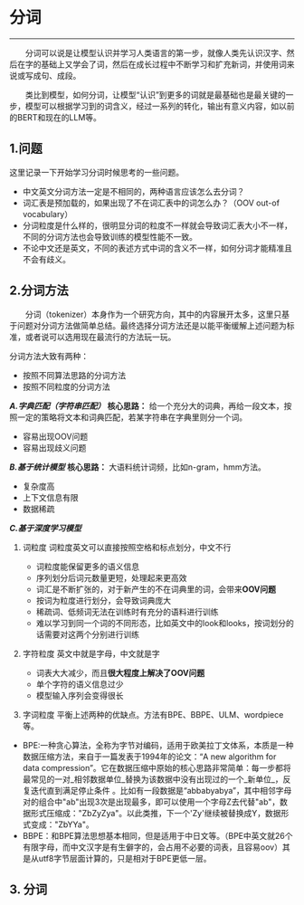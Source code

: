 # 分词
---
&emsp;&emsp;分词可以说是让模型认识并学习人类语言的第一步，就像人类先认识汉字、然后在字的基础上又学会了词，然后在成长过程中不断学习和扩充新词，并使用词来说或写成句、成段。

&emsp;&emsp;类比到模型，如何分词，让模型“认识”到更多的词就是最基础也是最关键的一步，模型可以根据学习到的词含义，经过一系列的转化，输出有意义内容，如以前的BERT和现在的LLM等。
## 1.问题
这里记录一下开始学习分词时候思考的一些问题。
* 中文英文分词方法一定是不相同的，两种语言应该怎么去分词？
* 词汇表是预加载的，如果出现了不在词汇表中的词怎么办？（OOV out-of vocabulary）
* 分词粒度是什么样的，很明显分词的粒度不一样就会导致词汇表大小不一样，不同的分词方法也会导致训练的模型性能不一致。
* 不论中文还是英文，不同的表述方式中词的含义不一样，如何分词才能精准且不会有歧义。

## 2.分词方法
&emsp;&emsp;分词（tokenizer）本身作为一个研究方向，其中的内容展开太多，这里只基于问题对分词方法做简单总结。最终选择分词方法还是以能平衡缓解上述问题为标准，或者说可以选用现在最流行的方法玩一玩。

分词方法大致有两种：
* 按照不同算法思路的分词方法
* 按照不同粒度的分词方法


***A.字典匹配（字符串匹配）***
**核心思路：** 给一个充分大的词典，再给一段文本，按照一定的策略将文本和词典匹配，若某字符串在字典里则分一个词。
* 容易出现OOV问题
* 容易出现歧义问题

***B.基于统计模型***
**核心思路：** 大语料统计词频，比如n-gram，hmm方法。
* 复杂度高
* 上下文信息有限
* 数据稀疏

***C.基于深度学习模型***
1. 词粒度
词粒度英文可以直接按照空格和标点划分，中文不行
    * 词粒度能保留更多的语义信息
    * 序列划分后词元数量更短，处理起来更高效
    * 词汇是不断扩张的，对于新产生的不在词典里的词，会带来**OOV问题**
    * 按词为粒度进行划分，会导致词典庞大
    * 稀疏词、低频词无法在训练时有充分的语料进行训练
    * 难以学习到同一个词的不同形态，比如英文中的look和looks，按词划分的话需要对这两个分别进行训练

2. 字符粒度
英文中就是字母，中文就是字
    * 词表大大减少，而且**很大程度上解决了OOV问题**
    * 单个字符的语义信息过少
    * 模型输入序列会变得很长

3. 字词粒度
平衡上述两种的优缺点。方法有BPE、BBPE、ULM、wordpiece等。

* BPE:一种贪心算法，全称为字节对编码，适用于欧美拉丁文体系，本质是一种数据压缩方法，来自于一篇发表于1994年的论文：“A new algorithm for data compression”。它在数据压缩中原始的核心思路非常简单：每一步都将最常见的一对_相邻数据单位_替换为该数据中没有出现过的一个_新单位_，反复迭代直到满足停止条件 。比如有一段数据是“abbabyabya”，其中相邻字母对的组合中"ab"出现3次是出现最多，即可以使用一个字母Z去代替"ab"，数据形式压缩成："ZbZyZya"。以此类推，下一个'Zy'继续被替换成Y，数据形式变成："ZbYYa"。
* BBPE：和BPE算法思想基本相同，但是适用于中日文等。（BPE中英文就26个有限字母，而中文汉字是有生僻字的，会占用不必要的词表，且容易oov）其是从utf8字节层面计算的，只是相对于BPE更低一层。

## 3. 分词